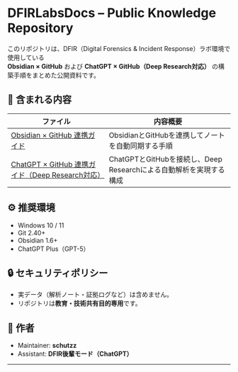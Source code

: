 # DFIRLabsDocs – Public Knowledge Repository

このリポジトリは、DFIR（Digital Forensics & Incident Response）ラボ環境で使用している  
**Obsidian × GitHub** および **ChatGPT × GitHub（Deep Research対応）** の構築手順をまとめた公開資料です。

## 📘 含まれる内容

| ファイル | 内容概要 |
|-----------|-----------|
| [Obsidian × GitHub 連携ガイド](01_Obsidian_GitHub_Integration_Guide_jekyll.html) | ObsidianとGitHubを連携してノートを自動同期する手順 |
| [ChatGPT × GitHub 連携ガイド（Deep Research対応）](02_ChatGPT_GitHub_Integration_Guide_jekyll.html) | ChatGPTとGitHubを接続し、Deep Researchによる自動解析を実現する構成 |


## ⚙️ 推奨環境
- Windows 10 / 11
- Git 2.40+
- Obsidian 1.6+
- ChatGPT Plus（GPT-5）

## 🔒 セキュリティポリシー
- 実データ（解析ノート・証拠ログなど）は含めません。  
- リポジトリは**教育・技術共有目的専用**です。

## 🧠 作者
- Maintainer: **schutzz**  
- Assistant: **DFIR後輩モード（ChatGPT）**

---
